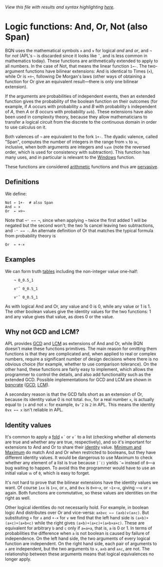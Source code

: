 *View this file with results and syntax highlighting [here](https://mlochbaum.github.io/BQN/doc/logic.html).*

# Logic functions: And, Or, Not (also Span)

BQN uses the mathematical symbols `∧` and `∨` for logical *and* and *or*, and `¬` for *not* (APL's `~` is discarded since it looks like `˜`, and is less common in mathematics today). These functions are arithmetically extended to apply to all numbers. In the case of Not, that means the linear function `1⊸-`. The two-argument functions have bilinear extensions: And is identical to Times (`×`), while Or is `×⌾¬`, following De Morgan's laws (other ways of obtaining a function for Or give an equivalent result—there is only one bilinear extension).

If the arguments are probabilities of independent events, then an extended function gives the probability of the boolean function on their outcomes (for example, if *A* occurs with probability `a` and *B* with probability `b` independent of *A*, then *A* or *B* occurs with probability `a∨b`). These extensions have also been used in complexity theory, because they allow mathematicians to transfer a logical circuit from the discrete to the continuous domain in order to use calculus on it.

Both valences of `¬` are equivalent to the fork `1+-`. The dyadic valence, called "Span", computes the number of integers in the range from `𝕩` to `𝕨`, inclusive, when both arguments are integers and `𝕩≤𝕨` (note the reversed order, which is used for consistency with subtraction). This function has many uses, and in particular is relevant to the [Windows](windows.md) function.

These functions are considered [arithmetic](arithmetic.md) functions and thus are [pervasive](arithmetic.md#pervasion).

## Definitions

We define:

    Not ← 1+-  # also Span
    And ← ×
    Or  ← ×⌾¬

Note that `¬⁼ ←→ ¬`, since when applying `¬` twice the first added 1 will be negated but the second won't; the two 1s cancel leaving two subtractions, and `-⁼ ←→ -`. An alternate definition of Or that matches the typical formula from probability theory is

    Or  ← +-×

## Examples

We can form truth [tables](map.md#table) including the non-integer value one-half:

        ¬ 0‿0.5‿1

        ∧⌜˜ 0‿0.5‿1

        ∨⌜˜ 0‿0.5‿1

As with logical And and Or, any value and 0 is 0, while any value or 1 is 1. The other boolean values give the identity values for the two functions: 1 and any value gives that value, as does 0 or the value.

## Why not GCD and LCM?

APL provides [GCD](https://aplwiki.com/wiki/GCD) and [LCM](https://aplwiki.com/wiki/LCM) as extensions of And and Or, while BQN doesn't make these functions primitives. The main reason for omitting them functions is that they are complicated and, when applied to real or complex numbers, require a significant number of design decisions where there is no obvious choice (for example, whether to use comparison tolerance). On the other hand, these functions are fairly easy to implement, which allows the programmer to control the details, and also add functionality such as the extended GCD. Possible implementations for GCD and LCM are shown in [bqncrate](https://mlochbaum.github.io/bqncrate) ([GCD](https://mlochbaum.github.io/bqncrate/?q=gcd), [LCM](https://mlochbaum.github.io/bqncrate/?q=lcm)).

A secondary reason is that the GCD falls short as an extension of Or, because its identity value 0 is not total. `0∨x`, for a real number `x`, is actually equal to `|x` and not `x`: for example, `0∨¯2` is `2` in APL. This means the identity `0∨x ←→ x` isn't reliable in APL.

## Identity values

It's common to apply a [fold](fold.md) `∧´` or `∨´` to a list (checking whether all elements are true and whether any are true, respectively), and so it's important for extensions to And and Or to share their [identity](fold.md#identity-values) value. [Minimum and Maximum](arithmetic.md#additional-arithmetic) do match And and Or when restricted to booleans, but they have different identity values. It would be dangerous to use Maximum to check whether any element of a list is true because `⌈´⟨⟩` yields `¯∞` instead of `0`—a bug waiting to happen. To avoid this the programmer would have to use an initial value `𝕨` of `0`, which is easy to forget.

It's not hard to prove that the bilinear extensions have the identity values we want. Of course `1∧x` is `1×x`, or `x`, and `0∨x` is `0×⌾¬x`, or `¬1×¬x`, giving `¬¬x` or `x` again. Both functions are commutative, so these values are identities on the right as well.

Other logical identities do not necessarily hold. For example, in boolean logic And distributes over Or and vice-versa: `a∧b∨c ←→ (a∧b)∨(a∧c)`. But substituting `×` for `∧` and `+-×` for `∨` we find that the left hand side is `(a×b)+(a×c)+(a×b×c)` while the right gives `(a×b)+(a×c)+(a×b×a×c)`. These are equivalent for arbitrary `b` and `c` only if `a=a×a`, that is, `a` is 0 or 1. In terms of probabilities the difference when `a` is not boolean is caused by failure of independence. On the left hand side, the two arguments of every logical function are independent. On the right hand side, each pair of arguments to `∧` are independent, but the two arguments to `∨`, `a∧b` and `a∧c`, are not. The relationship between these arguments means that logical equivalences no longer apply.
